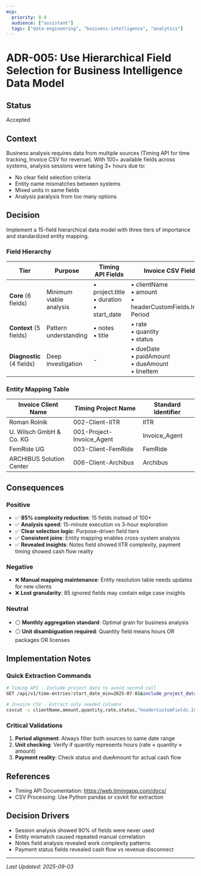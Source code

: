 ```yaml
---
mcp:
  priority: 0.9
  audience: ["assistant"]
  tags: ["data-engineering", "business-intelligence", "analytics"]
---
```


# ADR-005: Use Hierarchical Field Selection for Business Intelligence Data Model

## Status
Accepted

## Context
Business analysis requires data from multiple sources (Timing API for time tracking, Invoice CSV for revenue). With 100+ available fields across systems, analysis sessions were taking 3+ hours due to:
- No clear field selection criteria
- Entity name mismatches between systems
- Mixed units in same fields
- Analysis paralysis from too many options

## Decision
Implement a 15-field hierarchical data model with three tiers of importance and standardized entity mapping.

### Field Hierarchy

| Tier | Purpose | Timing API Fields | Invoice CSV Fields |
|------|---------|-------------------|-------------------|
| **Core** (6 fields) | Minimum viable analysis | • project.title<br>• duration<br>• start_date | • clientName<br>• amount<br>• headerCustomFields.Invoice Period |
| **Context** (5 fields) | Pattern understanding | • notes<br>• title | • rate<br>• quantity<br>• status |
| **Diagnostic** (4 fields) | Deep investigation | - | • dueDate<br>• paidAmount<br>• dueAmount<br>• lineItem |

### Entity Mapping Table

| Invoice Client Name | Timing Project Name | Standard Identifier |
|-------------------|-------------------|-------------------|
| Roman Rolnik | 002-Client-IITR | IITR |
| U. Wilsch GmbH & Co. KG | 001-Project-Invoice_Agent | Invoice_Agent |
| FemRide UG | 003-Client-FemRide | FemRide |
| ARCHIBUS Solution Center | 006-Client-Archibus | Archibus |

## Consequences

### Positive
- ✅ **85% complexity reduction**: 15 fields instead of 100+
- ✅ **Analysis speed**: 15-minute execution vs 3-hour exploration
- ✅ **Clear selection logic**: Purpose-driven field tiers
- ✅ **Consistent joins**: Entity mapping enables cross-system analysis
- ✅ **Revealed insights**: Notes field showed IITR complexity, payment timing showed cash flow reality

### Negative
- ❌ **Manual mapping maintenance**: Entity resolution table needs updates for new clients
- ❌ **Lost granularity**: 85 ignored fields may contain edge case insights

### Neutral
- ⚪ **Monthly aggregation standard**: Optimal grain for business analysis
- ⚪ **Unit disambiguation required**: Quantity field means hours OR packages OR licenses

## Implementation Notes

### Quick Extraction Commands
```bash
# Timing API - Include project data to avoid second call
GET /api/v1/time-entries?start_date_min=2025-07-01&include_project_data=1

# Invoice CSV - Extract only needed columns
csvcut -c clientName,amount,quantity,rate,status,"headerCustomFields.Invoice Period"
```

### Critical Validations
1. **Period alignment**: Always filter both sources to same date range
2. **Unit checking**: Verify if quantity represents hours (rate × quantity ≈ amount)
3. **Payment reality**: Check status and dueAmount for actual cash flow

## References
- Timing API Documentation: https://web.timingapp.com/docs/
- CSV Processing: Use Python pandas or csvkit for extraction

## Decision Drivers
- Session analysis showed 90% of fields were never used
- Entity mismatch caused repeated manual correlation
- Notes field analysis revealed work complexity patterns
- Payment status fields revealed cash flow vs revenue disconnect

---

*Last Updated: 2025-09-03*